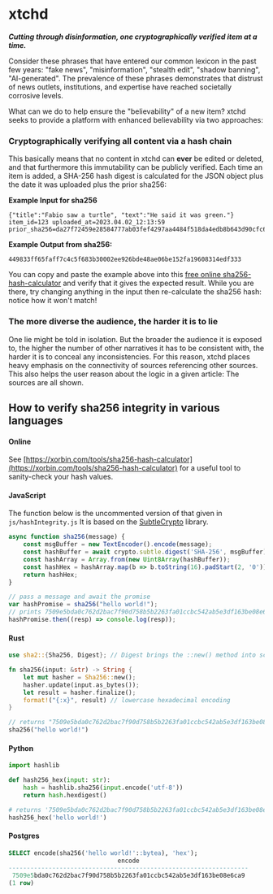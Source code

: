 # xtchd

***Cutting through disinformation, one cryptographically verified item at a time.*** 

Consider these phrases that have entered our common lexicon in the past few years: "fake news", "misinformation", "stealth edit", "shadow banning", "AI-generated". The prevalence of these phrases demonstrates that distrust of news outlets, institutions, and expertise have reached societally corrosive levels. 

What can we do to help ensure the "believability" of a new item? xtchd seeks to provide a platform with enhanced believability via two approaches:



### Cryptographically verifying all content via a hash chain

This basically means that no content in xtchd can **ever** be edited or deleted, and that furthermore this immutability can be publicly verified. Each time an item is added,  a SHA-256 hash digest is calculated for the JSON object plus the date it was uploaded plus the prior sha256:

**Example Input for sha256**

```
{"title":"Fabio saw a turtle", "text":"He said it was green."} item_id=123 uploaded_at=2023.04.02_12:13:59 prior_sha256=da27f72459e28584777ab03fef4297aa4484f518da4edb8b643d90cfc6d8c8ec
```

**Example Output from sha256:**

```449833ff65faff7c4c5f683b30002ee926bde48ae06be152fa19608314edf333```

You can copy and paste the example above into this [free online sha256-hash-calculator](https://xorbin.com/tools/sha256-hash-calculator) and verify that it gives the expected result. While you are there, try changing anything in the input then re-calculate the sha256 hash: notice how it won't match! 



### The more diverse the audience, the harder it is to lie

One lie might be told in isolation. But the broader the audience it is exposed to, the higher the number of other narratives it has to be consistent with, the harder it is to conceal any inconsistencies. For this reason, xtchd places heavy emphasis on the connectivity of sources referencing other sources. This also helps the user reason about the logic in a given article: The sources are all shown.





## How to verify sha256 integrity in various languages

#### Online

See [https://xorbin.com/tools/sha256-hash-calculator](https://xorbin.com/tools/sha256-hash-calculator) for a useful tool to sanity-check your hash values.



#### JavaScript

The function below is the uncommented version of that given in `js/hashIntegrity.js` It is based on the [SubtleCrypto](https://developer.mozilla.org/en-US/docs/Web/API/SubtleCrypto/digest) library.

```javascript
async function sha256(message) {
    const msgBuffer = new TextEncoder().encode(message);                    
    const hashBuffer = await crypto.subtle.digest('SHA-256', msgBuffer);
    const hashArray = Array.from(new Uint8Array(hashBuffer));              
    const hashHex = hashArray.map(b => b.toString(16).padStart(2, '0')).join('');
    return hashHex;
}

// pass a message and await the promise
var hashPromise = sha256("hello world!");
// prints 7509e5bda0c762d2bac7f90d758b5b2263fa01ccbc542ab5e3df163be08e6ca9
hashPromise.then((resp) => console.log(resp)); 

```



#### Rust

```rust
use sha2::{Sha256, Digest}; // Digest brings the ::new() method into scope

fn sha256(input: &str) -> String {                                                         
    let mut hasher = Sha256::new();                                                       
    hasher.update(input.as_bytes());
    let result = hasher.finalize();
    format!("{:x}", result) // lowercase hexadecimal encoding
}

// returns "7509e5bda0c762d2bac7f90d758b5b2263fa01ccbc542ab5e3df163be08e6ca9"
sha256("hello world!") 
```



#### Python

```python 
import hashlib 

def hash256_hex(input: str):
    hash = hashlib.sha256(input.encode('utf-8'))
    return hash.hexdigest()

# returns '7509e5bda0c762d2bac7f90d758b5b2263fa01ccbc542ab5e3df163be08e6ca9'
hash256_hex('hello world!') 
```





#### Postgres

```sql
SELECT encode(sha256('hello world!'::bytea), 'hex');
                              encode                              
------------------------------------------------------------------
 7509e5bda0c762d2bac7f90d758b5b2263fa01ccbc542ab5e3df163be08e6ca9
(1 row)
```

